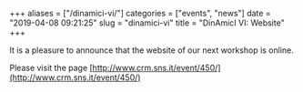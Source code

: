 +++
aliases = ["/dinamici-vi/"]
categories = ["events", "news"]
date = "2019-04-08 09:21:25"
slug = "dinamici-vi"
title = "DinAmicI VI: Website"
+++

It is a pleasure to announce that the website of our next workshop is
online.

Please visit the page [http://www.crm.sns.it/event/450/](http://www.crm.sns.it/event/450/)
